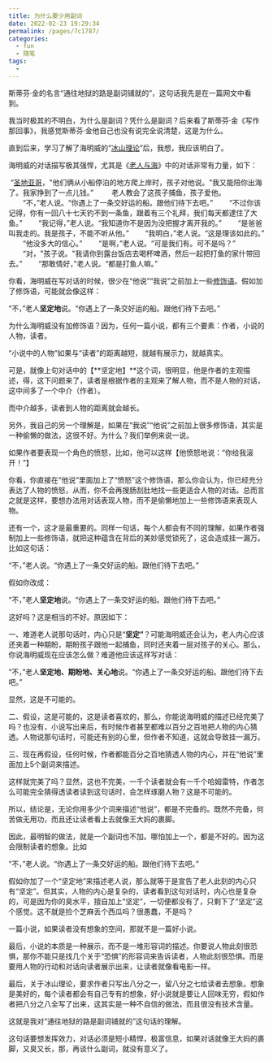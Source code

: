 ```yaml
---
title: 为什么要少用副词
date: 2022-02-23 19:29:34
permalink: /pages/7c1787/
categories:
  - fun
  - 随笔
tags:
  - 
---
```

斯蒂芬·金的名言“通往地狱的路是副词铺就的”，这句话我先是在一篇网文中看到。

我当时极其的不明白，为什么是副词？凭什么是副词？后来看了斯蒂芬·金《写作那回事》，我感觉斯蒂芬·金他自己也没有说完全说清楚，这是为什么。



直到后来，学习了解了海明威的“[冰山理论](https://www.zhihu.com/search?q=冰山理论&search_source=Entity&hybrid_search_source=Entity&hybrid_search_extra={"sourceType"%3A"answer"%2C"sourceId"%3A"18247384"})”后，我想，我应该明白了。

海明威的对话描写极其强悍，尤其是《[老人与海](https://www.zhihu.com/search?q=老人与海&search_source=Entity&hybrid_search_source=Entity&hybrid_search_extra={"sourceType"%3A"answer"%2C"sourceId"%3A"18247384"})》中的对话非常有力量，如下：

​     “[圣地亚哥](https://www.zhihu.com/search?q=圣地亚哥&search_source=Entity&hybrid_search_source=Entity&hybrid_search_extra={"sourceType"%3A"answer"%2C"sourceId"%3A"18247384"})，"他们俩从小船停泊的地方爬上岸时，孩子对他说。"我又能陪你出海了。我家挣到了一点儿钱。” 
　　 老人教会了这孩子捕鱼，孩子爱他。 
　　“不，”老人说。“你遇上了一条交好运的船。跟他们待下去吧。” 
　　“不过你该记得，你有一回八十七天钓不到一条鱼，跟着有三个礼拜，我们每天都逮住了大鱼。” 
　　“我记得，”老人说。“我知道你不是因为没把握才离开我的。” 
　　“是爸爸叫我走的。我是孩子，不能不听从他。” 
　　“我明白，”老人说。“这是理该如此的。” 
　　“他没多大的信心。” 
　　“是啊，”老人说。“可是我们有。可不是吗？” 
　　“对，"孩子说。"我请你到露台饭店去喝杯啤酒，然后一起把打鱼的家什带回去。” 
　　“那敢情好，”老人说。“都是打鱼人嘛。” 



你看，海明威在写对话的时候，很少在“他说”“我说”之前加上一些[修饰语](https://www.zhihu.com/search?q=修饰语&search_source=Entity&hybrid_search_source=Entity&hybrid_search_extra={"sourceType"%3A"answer"%2C"sourceId"%3A"18247384"})。假如加了修饰语，可能就会像这样：

“不，”老人**坚定地**说。“你遇上了一条交好运的船。跟他们待下去吧。” 



为什么海明威没有加修饰语？因为，任何一篇小说，都有三个要素：作者，小说的人物，读者。

“小说中的人物”如果与“读者”的距离越短，就越有展示力，就越真实。

可是，就像上句对话中的【**坚定地】**这个词，很明显，他是作者的主观描述，得，这下问题来了，读者是根据作者的主观来了解人物，而不是人物的对话，这中间多了一个中介（作者）。

而中介越多，读者到人物的距离就会越长。



另外，我自己的另一个理解是，如果在“我说”“他说”之前加上很多修饰语，其实是一种偷懒的做法，这很不好。为什么？我们举例来说一说。

如果作者要表现一个角色的愤怒，比如，他可以这样【他愤怒地说：“你给我滚开！”】

你看，你直接在“他说”里面加上了“愤怒”这个修饰语，那么你会认为，你已经充分表达了人物的愤怒，从而，你不会再搜肠刮肚地找一些更适合人物的对话。总而言之就是这样，要想办法用对话表现人物，而不是偷懒地加上一些修饰语来表现人物。



还有一个，这才是最重要的。同样一句话，每个人都会有不同的理解，如果作者强制加上一些修饰语，就把这种蕴含在背后的美妙感觉锁死了，这会造成挂一漏万。比如这句话：

“不，”老人说。“你遇上了一条交好运的船。跟他们待下去吧。” 

假如你改成：

“不，”老人**坚定地**说。“你遇上了一条交好运的船。跟他们待下去吧。” 



这好吗？这是相当的不好。原因如下：

一、难道老人说那句话时，内心只是“**坚定”**？可能海明威还会认为，老人内心应该还夹着一种期盼，期盼孩子跟他一起捕鱼，同时还夹着一层对孩子的关心。那么，你说海明威现在应该怎么做？难道他应该这样写对话：

“不，”老人**坚定地、期盼地、关心地**说。“你遇上了一条交好运的船。跟他们待下去吧。” 

显然，这是不可能的。



二、假设，这是可能的，这是读者喜欢的，那么，你能说海明威的描述已经完美了吗？也没有，小说写出来后，有时候作者甚至都难以百分之百地把人物的内心猜透。人物说那句话时，可能还有别的心里，但作者不知道，这就会导致挂一漏万。



三、现在再假设，任何时候，作者都能百分之百地猜透人物的内心，并在“他说”里面加上5个副词来描述。

这样就完美了吗？显然，这也不完美，一千个读者就会有一千个哈姆雷特，作者怎么可能完全猜得透读者读到这句话时，会怎样琢磨人物？这是不可能的。



所以，结论是，无论你用多少个词来描述“他说”，都是不完备的。既然不完备，何苦做无用功，而且还让读者看上去就像王大妈的裹脚。

因此，最明智的做法，就是一个副词也不加。哪怕加上一个，都是不好的。因为这会限制读者的想象。比如

“不，”老人说。“你遇上了一条交好运的船。跟他们待下去吧。” 

假如你加了一个“坚定地”来描述老人说，那么就等于是宣告了老人此刻的内心只有“坚定”。但其实，人物的内心是复杂的，读者看到这句对话时，内心也是复杂的，可是因为你的臭水平，擅自加上“坚定”，一切便都没有了，只剩下了“坚定”这个感觉。这不就是捡个芝麻丢个西瓜吗？很愚蠢，不是吗？



一篇小说，如果读者没有想象的空间，那就不是一篇好小说。



最后，小说的本质是一种展示，而不是一堆形容词的描述。你要说人物此刻很恐惧，那你不能只是找几个关于“恐惧”的形容词来告诉读者，人物此刻很恐惧。而是要用人物的行动和对话向读者展示出来，让读者就像看电影一样。



最后，关于冰山理论，要求作者只写出八分之一，留八分之七给读者去想象。想象是美好的，每个读者都会有自己专有的想象，好小说就是要让人回味无穷，假如作者把八分之八全写了出来，这其实是一种不自信的做法，而且很没有技术含量。



这就是我对“通往地狱的路是副词铺就的”这句话的理解。

这句话要想发挥效力，对话必须是短小精悍，极富信息，如果对话就像王大妈的裹脚，又臭又长，那，再谈什么副词，就没有意义了。